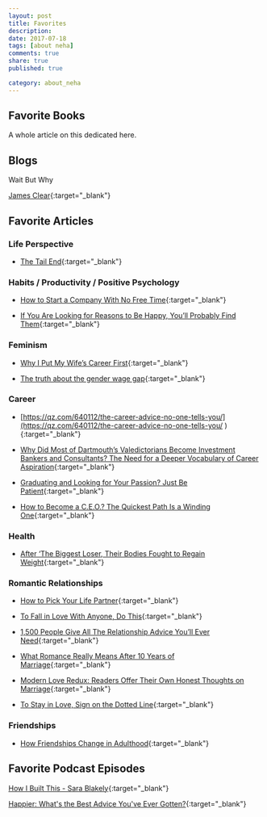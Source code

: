 ```yaml
---
layout: post
title: Favorites
description: 
date: 2017-07-18
tags: [about neha]
comments: true
share: true
published: true

category: about_neha
---
```


## Favorite Books

A whole article on this dedicated here. 

## Blogs

Wait But Why

[James Clear](http://jamesclear.com/articles){:target="_blank"}


## Favorite Articles

### Life Perspective

* [The Tail End](https://waitbutwhy.com/2015/12/the-tail-end.html){:target="_blank"}

### Habits / Productivity / Positive Psychology
* [How to Start a Company With No Free Time](https://medium.com/startup-grind/how-to-start-a-company-with-no-free-time-b70fbe7b918a){:target="_blank"}

* [If You Are Looking for Reasons to Be Happy, You’ll Probably Find Them](https://www.becomingminimalist.com/look/){:target="_blank"}

### Feminism
* [Why I Put My Wife’s Career First](https://www.theatlantic.com/magazine/archive/2015/10/why-i-put-my-wifes-career-first/403240/){:target="_blank"}

* [The truth about the gender wage gap](https://www.vox.com/2016/8/1/12108126/gender-wage-gap-explained-real){:target="_blank"}

### Career
* [https://qz.com/640112/the-career-advice-no-one-tells-you/](https://qz.com/640112/the-career-advice-no-one-tells-you/
){:target="_blank"}

* [Why Did Most of Dartmouth’s Valedictorians Become Investment Bankers and Consultants? The Need for a Deeper Vocabulary of Career Aspiration](http://calnewport.com/blog/2013/07/03/why-did-most-of-dartmouths-valedictorians-become-investment-bankers-and-consultants-the-need-for-a-deeper-vocabulary-of-career-aspiration/){:target="_blank"}

* [Graduating and Looking for Your Passion? Just Be Patient](https://www.nytimes.com/2016/06/05/jobs/graduating-and-looking-for-your-passion-just-be-patient.html){:target="_blank"}

* [How to Become a C.E.O.? The Quickest Path Is a Winding One](https://www.nytimes.com/2016/09/11/upshot/how-to-become-a-ceo-the-quickest-path-is-a-winding-one.html){:target="_blank"}

### Health

* [After ‘The Biggest Loser, Their Bodies Fought to Regain Weight](https://www.nytimes.com/2016/05/02/health/biggest-loser-weight-loss.html){:target="_blank"}

### Romantic Relationships 
* [How to Pick Your Life Partner](https://waitbutwhy.com/2014/02/pick-life-partner-part-2.html){:target="_blank"}

* [To Fall in Love With Anyone, Do This](https://www.nytimes.com/2015/01/11/fashion/modern-love-to-fall-in-love-with-anyone-do-this.html){:target="_blank"}

* [1,500 People Give All The Relationship Advice You’ll Ever Need](https://markmanson.net/relationship-advice){:target="_blank"}

* [What Romance Really Means After 10 Years of Marriage](https://www.thecut.com/2016/02/what-romance-means-after-10-years-of-marriage.html){:target="_blank"}

* [Modern Love Redux: Readers Offer Their Own Honest Thoughts on Marriage](https://www.nytimes.com/2015/07/20/fashion/modern-love-redux-readers-offer-their-own-honest-thoughts-on-marriage.html?smid=fb-nytimes&smtyp=cur&assetType=nyt_now){:target="_blank"} 

* [To Stay in Love, Sign on the Dotted Line](https://www.nytimes.com/2017/06/23/style/modern-love-to-stay-in-love-sign-on-the-dotted-line-36-questions.html){:target="_blank"}

### Friendships

* [How Friendships Change in Adulthood](https://www.theatlantic.com/health/archive/2015/10/how-friendships-change-over-time-in-adulthood/411466/?utm_source=pocket&utm_medium=email&utm_campaign=pockethits){:target="_blank"}


## Favorite Podcast Episodes

[How I Built This - Sara Blakely](https://itunes.apple.com/us/podcast/how-i-built-this/id1150510297?mt=2&i=375191888){:target="_blank"}

[Happier: What's the Best Advice You've Ever Gotten?](http://gretchenrubin.com/happiness_project/2016/06/podcast-70-best-advice/){:target="_blank"}
